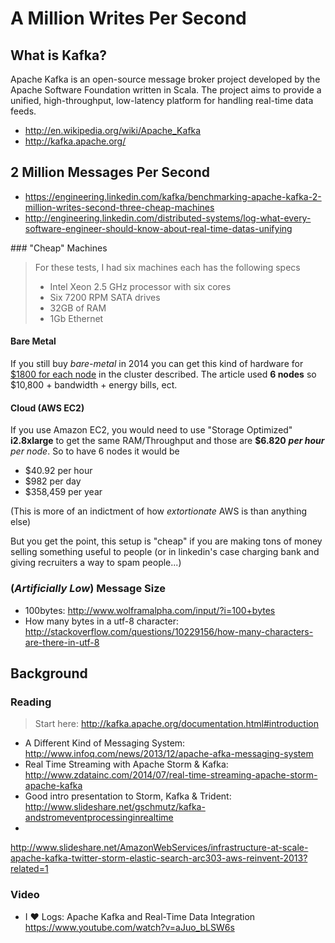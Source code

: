 
# A Million Writes Per Second

## What is Kafka?

Apache Kafka is an open-source message broker project developed by the
Apache Software Foundation written in Scala.
The project aims to provide a unified, high-throughput,
low-latency platform for handling real-time data feeds.


- http://en.wikipedia.org/wiki/Apache_Kafka
- http://kafka.apache.org/


## 2 Million Messages Per Second

- https://engineering.linkedin.com/kafka/benchmarking-apache-kafka-2-million-writes-second-three-cheap-machines
- http://engineering.linkedin.com/distributed-systems/log-what-every-software-engineer-should-know-about-real-time-datas-unifying


### "Cheap" Machines

> For these tests, I had six machines each has the following specs  
> - Intel Xeon 2.5 GHz processor with six cores  
> - Six 7200 RPM SATA drives  
> - 32GB of RAM  
> - 1Gb Ethernet  

#### Bare Metal

If you still buy *bare-metal* in 2014 you can get this kind of hardware for
[$1800 for each node](http://i.imgur.com/BTkyush.png)
in the cluster described.
The article used **6 nodes** so $10,800 + bandwidth + energy bills, ect.

#### Cloud (AWS EC2)

If you use Amazon EC2, you would need to use "Storage Optimized" **i2.8xlarge**
to get the same RAM/Throughput and those are **$6.820** ***per hour*** *per node*.
So to have 6 nodes it would be
- $40.92 per hour
- $982 per day
- $358,459 per year

(This is more of an indictment of how *extortionate* AWS is than anything else)

But you get the point, this setup is "cheap" if you are making tons of money
selling something useful to people (or in linkedin's case charging bank and
giving recruiters a way to spam people...)


### (*Artificially Low*) Message Size


- 100bytes: http://www.wolframalpha.com/input/?i=100+bytes
- How many bytes in a utf-8 character:
http://stackoverflow.com/questions/10229156/how-many-characters-are-there-in-utf-8


## Background

### Reading

> Start here: http://kafka.apache.org/documentation.html#introduction

- A Different Kind of Messaging System:
http://www.infoq.com/news/2013/12/apache-afka-messaging-system
- Real Time Streaming with Apache Storm & Kafka:
http://www.zdatainc.com/2014/07/real-time-streaming-apache-storm-apache-kafka
- Good intro presentation to Storm, Kafka & Trident:
http://www.slideshare.net/gschmutz/kafka-andstromeventprocessinginrealtime
-
http://www.slideshare.net/AmazonWebServices/infrastructure-at-scale-apache-kafka-twitter-storm-elastic-search-arc303-aws-reinvent-2013?related=1

### Video

- I ♥ Logs: Apache Kafka and Real-Time Data Integration
https://www.youtube.com/watch?v=aJuo_bLSW6s
